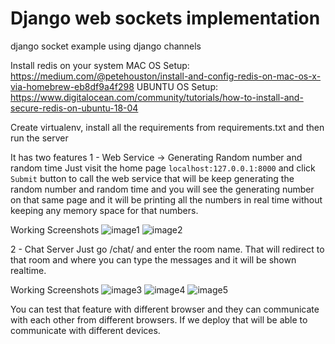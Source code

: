 # Django web sockets implementation
django socket example using django channels


Install redis on your system
MAC OS Setup: https://medium.com/@petehouston/install-and-config-redis-on-mac-os-x-via-homebrew-eb8df9a4f298
UBUNTU OS Setup: https://www.digitalocean.com/community/tutorials/how-to-install-and-secure-redis-on-ubuntu-18-04

Create virtualenv, install all the requirements from requirements.txt and then run the server


It has two features
1 - Web Service -> Generating Random number and random time
Just visit the home page `localhost:127.0.0.1:8000` and click `Submit` button to call the web service that will be keep generating the random number and random time and you will see the generating number on that same page and it will be printing  all the numbers in real time without keeping any memory space for that numbers.

Working Screenshots
![image1](https://i.ibb.co/HKhTrz0/Screenshot-2020-05-31-at-02-23-44.png)
![image2](https://i.ibb.co/cXx6XzP/Screenshot-2020-05-31-at-02-23-54.png)

2 - Chat Server
Just go /chat/ and enter the room name. That will redirect to that room and where you can type the messages and it will be shown realtime.

Working Screenshots
![image3](https://i.ibb.co/pWnKk77/Screenshot-2020-05-31-at-02-30-54.png)
![image4](https://i.ibb.co/h94X8TV/Screenshot-2020-05-31-at-02-33-17.pngg)
![image5](https://i.ibb.co/zRRBHVn/Screenshot-2020-05-31-at-02-32-55.png)

You can test that feature with different browser and they can communicate with each other from different browsers. If we deploy that will be able to communicate with different devices.
